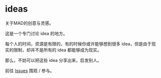 # ideas
关于MAD的创意与灵感。

这是一个专门讨论 idea 的地方。

每个人的时间，资源是有限的，有的时候你或许能够想到很多 idea，但是由于现实的限制，却并不是所有的 idea 都能够成为现实。

那么，不妨可以把这些 idea 分享出来，启发别人。

前往 [Issues](https://github.com/mad-center/ideas/issues) 围观 / 参与。

